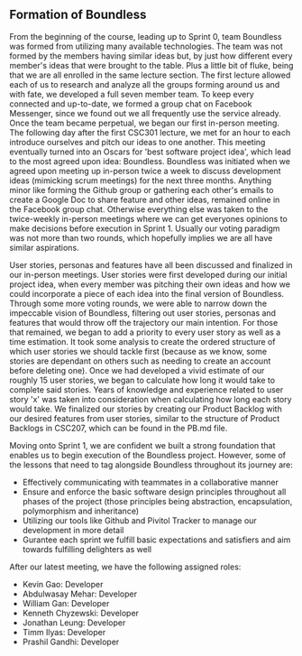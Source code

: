 Formation of Boundless
---------------------------
From the beginning of the course, leading up to Sprint 0, team Boundless was formed from 
utilizing many available technologies. The team was not formed by the members having 
similar ideas but, by just how different every member's ideas that were brought to the table. 
Plus a little bit of fluke, being that we are all enrolled in the same lecture section. The first 
lecture allowed each of us to research and analyze all the groups forming around us and with fate,
we developed a full seven member team. To keep every connected and up-to-date, we formed
a group chat on Facebook Messenger, since we found out we all frequently use the 
service already. Once the team became perpetual, we began our first in-person meeting. The 
following day after the first CSC301 lecture, we met for an hour to each introduce ourselves and 
pitch our ideas to one another. This meeting eventually turned into an Oscars for 'best software
project idea', which lead to the most agreed upon idea: Boundless. Boundless was initiated
when we agreed upon meeting up in-person twice a week to discuss development ideas (mimicking 
scrum meetings) for the next three months. Anything minor like forming the Github group or 
gathering each other's emails to create a Google Doc to share feature and other ideas, remained
online in the Facebook group chat. Otherwise everything else was taken to the twice-weekly 
in-person meetings where we can get everyones opinions to make decisions before execution in
Sprint 1. Usually our voting paradigm was not more than two rounds, which hopefully implies
we are all have similar aspirations. 

User stories, personas and features have all been discussed and finalized in our in-person
meetings. User stories were first developed during our initial project idea, when every member
was pitching their own ideas and how we could incorporate a piece of each idea into the final
version of Boundless. Through some more voting rounds, we were able to narrow down the
impeccable vision of Boundless, filtering out user stories, personas and features that would
throw off the trajectory our main intention. For those that remained, we began to add a priority
to every user story as well as a time estimation. It took some analysis to create the ordered 
structure of which user stories we should tackle first (because as we know, some stories are 
dependant on others such as needing to create an account before deleting one). Once we had
developed a vivid estimate of our roughly 15 user stories, we began to calculate how long it
would take to complete said stories. Years of knowledge and experience related to user story
'x' was taken into consideration when calculating how long each story would take. We finalized 
our stories by creating our Product Backlog with our desired features from user stories, similar
to the structure of Product Backlogs in CSC207, which can be found in the PB.md file.

Moving onto Sprint 1, we are confident we built a strong foundation that enables us to begin
execution of the Boundless project. However, some of the lessons that need to tag alongside
Boundless throughout its journey are: 
- Effectively communicating with teammates in a collaborative manner
- Ensure and enforce the basic software design principles throughout all phases of the
	project (those principles being abstraction, encapsulation, polymorphism and inheritance)
- Utilizing our tools like Github and Pivitol Tracker to manage our development in more detail
- Gurantee each sprint we fulfill basic expectations and satisfiers and aim towards fulfilling
	delighters as well 

After our latest meeting, we have the following assigned roles:
- Kevin Gao: Developer
- Abdulwasay Mehar: Developer
- William Gan: Developer
- Kenneth Chyzewski: Developer
- Jonathan Leung: Developer	
- Timm Ilyas: Developer
- Prashil Gandhi: Developer	
	